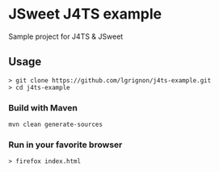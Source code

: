 # JSweet J4TS example

Sample project for J4TS & JSweet

## Usage

```
> git clone https://github.com/lgrignon/j4ts-example.git
> cd j4ts-example
```

### Build with Maven
```
mvn clean generate-sources
```

### Run in your favorite browser
```
> firefox index.html
```
